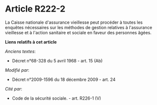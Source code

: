 # Article R222-2

La Caisse nationale d'assurance vieillesse peut procéder à toutes les enquêtes nécessaires sur les méthodes de gestion
relatives à l'assurance vieillesse et à l'action sanitaire et sociale en faveur des personnes âgées.

**Liens relatifs à cet article**

_Anciens textes_:

  - Décret n°68-328 du 5 avril 1968 - art. 15 (Ab)

_Modifié par_:

  - Décret n°2009-1596 du 18 décembre 2009 - art. 24

_Cité par_:

  - Code de la sécurité sociale. - art. R226-1 (V)
